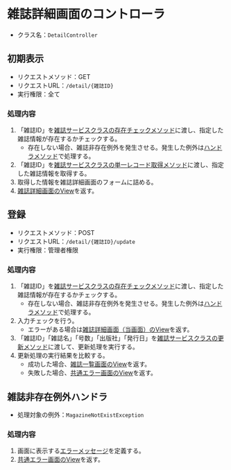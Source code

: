# 雑誌詳細画面のコントローラ
- クラス名：`DetailController`

## 初期表示
- リクエストメソッド：GET
- リクエストURL：`/detail/{雑誌ID}`
- 実行権限：全て

### 処理内容
1. 「雑誌ID」を[雑誌サービスクラスの存在チェックメソッド](service-magazine.md#存在チェックメソッド（雑誌ID）)に渡し、指定した雑誌情報が存在するかチェックする。
    - 存在しない場合、雑誌非存在例外を発生させる。発生した例外は[ハンドラメソッド](controller-detail.md#雑誌非存在例外ハンドラ)で処理する。
1. 「雑誌ID」を[雑誌サービスクラスの単一レコード取得メソッド](service-magazine.md#単一レコード取得メソッド)に渡し、指定した雑誌情報を取得する。
1. 取得した情報を雑誌詳細画面のフォームに詰める。
1. [雑誌詳細画面のView](screen-detail.md#View名)を返す。

## 登録
- リクエストメソッド：POST
- リクエストURL：`/detail/{雑誌ID}/update`
- 実行権限：管理者権限

### 処理内容
1. 「雑誌ID」を[雑誌サービスクラスの存在チェックメソッド](service-magazine.md#存在チェックメソッド（雑誌ID）)に渡し、指定した雑誌情報が存在するかチェックする。
    - 存在しない場合、雑誌非存在例外を発生させる。発生した例外は[ハンドラメソッド](controller-detail.md#雑誌非存在例外ハンドラ)で処理する。
1. 入力チェックを行う。
    - エラーがある場合は[雑誌詳細画面（当画面）のView](screen-detail.md#View名)を返す。
1. 「雑誌ID」「雑誌名」「号数」「出版社」「発行日」を[雑誌サービスクラスの更新メソッド](service-magazine.md#更新メソッド)に渡して、更新処理を実行する。
1. 更新処理の実行結果を比較する。
    - 成功した場合、[雑誌一覧画面のView](screen-magazinelist.md#View名)を返す。
    - 失敗した場合、[共通エラー画面のView]()を返す。

## 雑誌非存在例外ハンドラ
- 処理対象の例外：`MagazineNotExistException`

### 処理内容
1. 画面に表示する[エラーメッセージ]()を定義する。
1. [共通エラー画面のView]()を返す。

